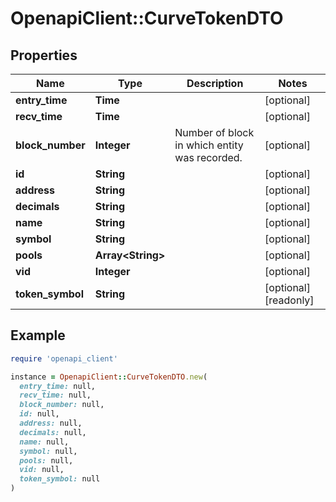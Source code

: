 # OpenapiClient::CurveTokenDTO

## Properties

| Name | Type | Description | Notes |
| ---- | ---- | ----------- | ----- |
| **entry_time** | **Time** |  | [optional] |
| **recv_time** | **Time** |  | [optional] |
| **block_number** | **Integer** | Number of block in which entity was recorded. | [optional] |
| **id** | **String** |  | [optional] |
| **address** | **String** |  | [optional] |
| **decimals** | **String** |  | [optional] |
| **name** | **String** |  | [optional] |
| **symbol** | **String** |  | [optional] |
| **pools** | **Array&lt;String&gt;** |  | [optional] |
| **vid** | **Integer** |  | [optional] |
| **token_symbol** | **String** |  | [optional][readonly] |

## Example

```ruby
require 'openapi_client'

instance = OpenapiClient::CurveTokenDTO.new(
  entry_time: null,
  recv_time: null,
  block_number: null,
  id: null,
  address: null,
  decimals: null,
  name: null,
  symbol: null,
  pools: null,
  vid: null,
  token_symbol: null
)
```

